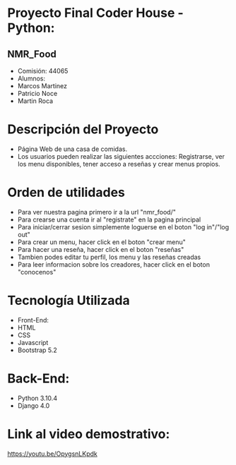 # Proyecto Final Coder House - Python:
## NMR_Food
- Comisión: 44065
- Alumnos:  
- Marcos Martinez
- Patricio Noce
- Martin Roca

# Descripción del Proyecto
- Página Web de una casa de comidas.
- Los usuarios pueden realizar las siguientes accciones:
Registrarse, ver los menu disponibles, tener acceso a reseñas y crear menus propios.

# Orden de utilidades
- Para ver nuestra pagina primero ir a la url "nmr_food/"
- Para crearse una cuenta ir al "registrate" en la pagina principal
- Para iniciar/cerrar sesion simplemente loguerse en el boton "log in"/"log out"
- Para crear un menu, hacer click en el boton "crear menu"
- Para hacer una reseña, hacer click en el boton "reseñas"
- Tambien podes editar tu perfil, los menu y las reseñas creadas
- Para leer informacion sobre los creadores, hacer click en el boton "conocenos"

# Tecnología Utilizada
- Front-End:
- HTML 
- CSS 
- Javascript 
- Bootstrap 5.2

# Back-End:
- Python 3.10.4
- Django 4.0

# Link al video demostrativo:
https://youtu.be/OpygsnLKpdk



